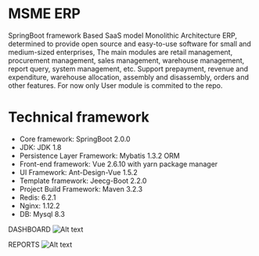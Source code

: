 # MSME ERP
 SpringBoot framework Based SaaS model Monolithic Architecture ERP, determined to provide open source and easy-to-use software for small and medium-sized enterprises, The main modules are retail management, procurement management, sales management, warehouse management, report query, system management, etc. Support prepayment, revenue and expenditure, warehouse allocation, assembly and disassembly, orders and other features. 
For now only User module is commited to the repo.


# Technical framework
* Core framework: SpringBoot 2.0.0 
* JDK: JDK 1.8
* Persistence Layer Framework: Mybatis 1.3.2 ORM
* Front-end framework: Vue 2.6.10 with yarn package manager
* UI Framework: Ant-Design-Vue 1.5.2
* Template framework: Jeecg-Boot 2.2.0
* Project Build Framework: Maven 3.2.3
* Redis: 6.2.1
* Nginx: 1.12.2 
* DB: Mysql 8.3


DASHBOARD
 ![Alt text](https://user-images.githubusercontent.com/39233553/158424637-b34bf00f-9241-4a8a-99c0-44df81fc6c86.PNG?raw=true "Dashboard")


REPORTS
![Alt text](https://user-images.githubusercontent.com/39233553/158424661-5212ed26-1eae-43f5-8160-b5c962a9c56a.PNG?raw=true "Reports")
